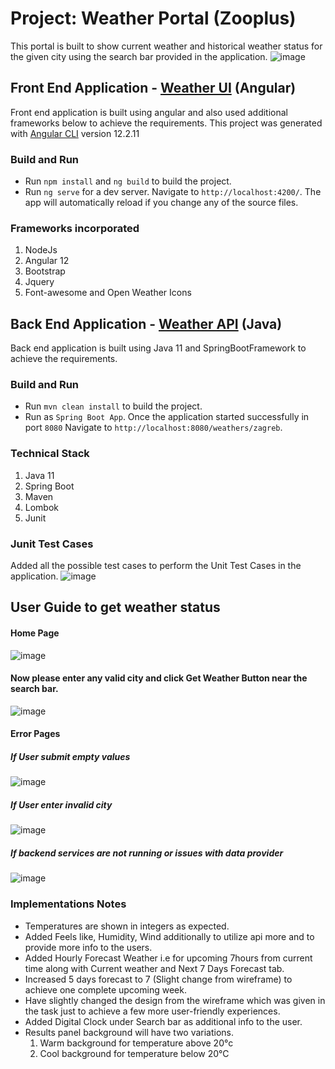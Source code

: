 # Project: Weather Portal (Zooplus)
This portal is built to show current weather and historical weather status for the given city using the search bar provided in the application.
![image](https://user-images.githubusercontent.com/61374040/139161797-42fa0ccb-94fd-4e75-b1c9-840d2f6a63de.png)

## Front End Application - [Weather UI](https://github.com/MaheshJavaDeveloper/zooplus/tree/develop/weatherui) (Angular)
Front end application is built using angular and also used additional frameworks below to achieve the requirements.
This project was generated with [Angular CLI](https://github.com/angular/angular-cli) version 12.2.11
### Build and Run
* Run `npm install` and `ng build` to build the project.
* Run `ng serve` for a dev server. Navigate to `http://localhost:4200/`. The app will automatically reload if you change any of the source files.
### Frameworks incorporated
1. NodeJs
2. Angular 12 
3. Bootstrap
4. Jquery
5. Font-awesome and Open Weather Icons
## Back End Application - [Weather API](https://github.com/MaheshJavaDeveloper/zooplus/tree/develop/weatherapi) (Java)
Back end application is built using Java 11 and SpringBootFramework to achieve the requirements.
### Build and Run
* Run `mvn clean install` to build the project.
* Run as `Spring Boot App`. Once the application started successfully in port `8080` Navigate to `http://localhost:8080/weathers/zagreb`.
### Technical Stack
1. Java 11
2. Spring Boot
3. Maven
4. Lombok
5. Junit
### Junit Test Cases
Added all the possible test cases to perform the Unit Test Cases in the application.
![image](https://user-images.githubusercontent.com/61374040/139165456-ba86952d-ee24-4658-9e8d-bab4412a1b76.png)

## User Guide to get weather status
#### Home Page
![image](https://user-images.githubusercontent.com/61374040/139163146-1bd5ad37-4942-4bde-a34e-1585ab31b64e.png)
#### Now please enter any valid city and click Get Weather Button near the search bar.
![image](https://user-images.githubusercontent.com/61374040/139163276-7a9812f2-501f-42e8-ac7c-8305b9d973bd.png)
#### Error Pages
##### If User submit empty values
![image](https://user-images.githubusercontent.com/61374040/139163349-2a989971-2d1d-449f-9a20-90263ec68f37.png)
##### If User enter invalid city
![image](https://user-images.githubusercontent.com/61374040/139163433-13de4db8-3366-46c9-a367-cc219b6559cf.png)
##### If backend services are not running or issues with data provider
![image](https://user-images.githubusercontent.com/61374040/139163671-eb50d180-1b7f-4b0f-954c-7898f8467198.png)
### Implementations Notes
 * Temperatures are shown in integers as expected.
 * Added Feels like, Humidity, Wind additionally to utilize api more and to provide more info to the users.
 * Added Hourly Forecast Weather i.e for upcoming 7hours from current time along with Current weather and Next 7 Days Forecast tab.
 * Increased 5 days forecast to 7 (Slight change from wireframe) to achieve one complete upcoming week.
 * Have slightly changed the design from the wireframe which was given in the task just to achieve a few more user-friendly experiences.
 * Added Digital Clock under Search bar as additional info to the user.
 * Results panel background will have two variations.
    1. Warm background for temperature above 20°c
    2. Cool background for temperature below 20°C

 

